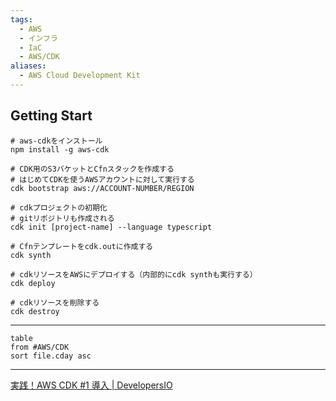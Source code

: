 ```yaml
---
tags:
  - AWS
  - インフラ
  - IaC
  - AWS/CDK
aliases:
  - AWS Cloud Development Kit
---
```

## Getting Start
```shell
# aws-cdkをインストール
npm install -g aws-cdk

# CDK用のS3バケットとCfnスタックを作成する
# はじめてCDKを使うAWSアカウントに対して実行する
cdk bootstrap aws://ACCOUNT-NUMBER/REGION

# cdkプロジェクトの初期化
# gitリポジトリも作成される
cdk init [project-name] --language typescript

# Cfnテンプレートをcdk.outに作成する
cdk synth

# cdkリソースをAWSにデプロイする（内部的にcdk synthも実行する）
cdk deploy

# cdkリソースを削除する
cdk destroy
```


---
```dataview
table
from #AWS/CDK
sort file.cday asc
```


---
[実践！AWS CDK #1 導入 | DevelopersIO](https://dev.classmethod.jp/articles/cdk-practice-1-introduction/)